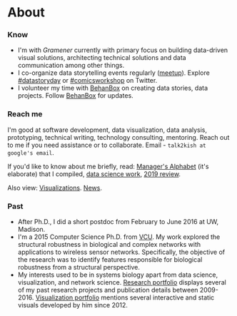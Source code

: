 # About

### Know
- I'm with *Gramener* currently with primary focus on building data-driven visual solutions, architecting technical solutions and data communication among other things.
- I co-organize data storytelling events regularly ([meetup](https://www.meetup.com/meetup-group-EkjzkhLt/)). Explore [#datastoryday](https://twitter.com/hashtag/datastoryday?src=hashtag_click) or [#comicsworkshop](https://twitter.com/hashtag/comicsworkshop?src=hashtag_click) on Twitter.
- I volunteer my time with [BehanBox](https://www.behanbox.com/) on creating data stories, data projects. Follow [BehanBox](https://twitter.com/behanbox) for updates.

### Reach me
I'm good at software development, data visualization, data analysis, prototyping, technical writing, technology consulting, mentoring. Reach out to me if you need assistance or to collaborate. Email - `talk2kish at google's email`.

If you'd like to know about me briefly, read: [Manager's Alphabet](https://github.com/bkamapantula/Managers-Alphabet/) (it's elaborate) that I compiled, [data science work](https://bkamapantula.github.io/2017/10/24/what-people-do-data-science.html), [2019 review](https://bkamapantula.github.io/2020/01/03/2019.html).

Also view: [Visualizations](https://bkamapantula.github.io/viz/). [News](https://bkamapantula.github.io/news.html).

### Past
- After Ph.D., I did a short postdoc from February to June 2016 at UW, Madison.
- I'm a 2015 Computer Science Ph.D. from [VCU](https://www.vcu.edu/). My work explored the structural robustness in biological and complex networks with applications to wireless sensor networks. Specifically, the objective of the research was to identify features responsible for biological robustness from a structural perspective.
- My interests used to be in systems biology apart from data science, visualization, and network science. [Research portfolio](https://bkamapantula.github.io/research/index.html) displays several of my past research projects and publication details between 2009-2016. [Visualization portfolio](https://bkamapantula.github.io/viz/index.html) mentions several interactive and static visuals developed by him since 2012.
